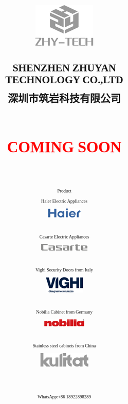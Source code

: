 <head>
   <meta charset="UTF-8">
</head>
<p align="center">
<img border="0" src="README_files/2025logo-8.png" width="180" height="126"></p><p align="center">　</p>
<p align="center"><b><font size="6" face="BIZ UDPGothic">SHENZHEN ZHUYAN TECHNOLOGY CO.,LTD</font></b></p>
<p align="center"><b><font size="6" face="黑体">深圳市筑岩科技有限公司</font></b></p>
<p align="center">　</p>
<p align="center"><font size="7" face="BIZ UDPGothic"><br>
<b><font color="#FF0000">COMING SOON</font></b></font></p>
<p align="center">　</p>
<p align="center">　</p>
<p align="center"><font face="BIZ UDPGothic"><br>
Product</font></p>
<p align="center"><font face="BIZ UDPGothic">Haier Electric Appliances</font></p>
<p align="center">
<img border="0" src="README_files/haier.png" width="101" height="28"></p><p align="center">　</p>
<p align="center"><font face="BIZ UDPGothic">Casarte Electric Appliances</font></p>
<p align="center">
<img border="0" src="README_files/csd.png" width="144" height="20"></p><p align="center">　</p>
<p align="center"><font face="BIZ UDPGothic">Vighi Security Doors from Italy</font></p>
<p align="center">
<img border="0" src="README_files/Vighi.png" width="115" height="48"></p><p align="center">　</p>
<p align="center"><font face="BIZ UDPGothic">Nobilia Cabinet from Germany</font></p>
<p align="center">
<img border="0" src="README_files/Nobilia.png" width="124" height="22"></p><p align="center">　</p>
<p align="center"><font face="BIZ UDPGothic">Stainless steel cabinets from China</font></p>
<p align="center">
<img border="0" src="README_files/Kulitat.png" width="149" height="42"></p><p align="center">　</p>
<p align="center">　</p>
<p align="center"><font face="BIZ UDPGothic">WhatsApp:+86 18922898289</font></p>
